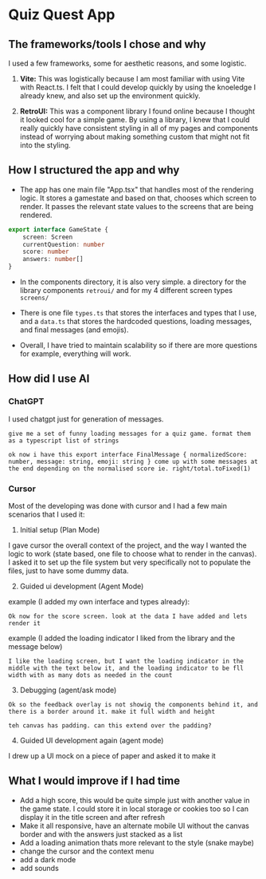 # Quiz Quest App
## The frameworks/tools I chose and why

I used a few frameworks, some for aesthetic reasons, and some logistic.

1. **Vite:** This was logistically because I am most familiar with using Vite with React.ts. I felt that I could develop quickly by using the knoeledge I already knew, and also set up the environment quickly.

2. **RetroUI:** This was a component library I found online because I thought it looked cool for a simple game. By using a library, I knew that I could really quickly have consistent styling in all of my pages and components instead of worrying about making something custom that might not fit into the styling.

## How I structured the app and why

- The app has one main file "App.tsx" that handles most of the rendering logic. It stores a gamestate and based on that, chooses which screen to render. It passes the relevant state values to the screens that are being rendered.
```ts
export interface GameState {
    screen: Screen
    currentQuestion: number
    score: number
    answers: number[]
}
```
- In the components directory, it is also very simple. a directory for the library components `retroui/` and for my 4 different screen types `screens/`

- There is one file `types.ts` that stores the interfaces and types that I use, and a `data.ts` that stores the hardcoded questions, loading messages, and final messages (and emojis). 

- Overall, I have tried to maintain scalability so if there are more questions for example, everything will work.

## How did I use AI
### ChatGPT
I used chatgpt just for generation of messages.
```
give me a set of funny loading messages for a quiz game. format them as a typescript list of strings
```
```
ok now i have this export interface FinalMessage { normalizedScore: number, message: string, emoji: string } come up with some messages at the end depending on the normalised score ie. right/total.toFixed(1)
```

### Cursor
Most of the developing was done with cursor and I had a few main scenarios that I used it:

1. Initial setup (Plan Mode)

I gave cursor the overall context of the project, and the way I wanted the logic to work (state based, one file to choose what to render in the canvas). I asked it to set up the file system but very specifically not to populate the files, just to have some dummy data.

2. Guided ui development (Agent Mode)

example (I added my own interface and types already):
```
Ok now for the score screen. look at the data I have added and lets render it
```
example (I added the loading indicator I liked from the library and the message below)
```
I like the loading screen, but I want the loading indicator in the middle with the text below it, and the loading indicator to be fll width with as many dots as needed in the count
```

3. Debugging (agent/ask mode)
```
Ok so the feedback overlay is not showig the components behind it, and there is a border around it. make it full width and height
```
```
teh canvas has padding. can this extend over the padding?
```

4. Guided UI development again (agent mode)

I drew up a UI mock on a piece of paper and asked it to make it

## What I would improve if I had time

- Add a high score, this would be quite simple just with another value in the game state. I could store it in local storage or cookies too so I can display it in the title screen and after refresh
- Make it all responsive, have an alternate mobile UI without the canvas border and with the answers just stacked as a list
- Add a loading animation thats more relevant to the style (snake maybe)
- change the cursor and the context menu
- add a dark mode
- add sounds

